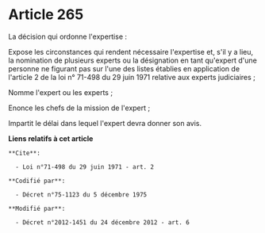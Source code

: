 # Article 265

La décision qui ordonne l'expertise : 

Expose les circonstances qui rendent nécessaire l'expertise et, s'il y a lieu, la nomination de plusieurs experts ou la
désignation en tant qu'expert d'une personne ne figurant pas sur l'une des listes établies en application de l'article 2 de
la loi n° 71-498 du 29 juin 1971 relative aux experts judiciaires ; 

Nomme l'expert ou les experts ; 

Enonce les chefs de la mission de l'expert ; 

Impartit le délai dans lequel l'expert devra donner son avis.

**Liens relatifs à cet article**

	**Cite**:

	  - Loi n°71-498 du 29 juin 1971 - art. 2

	**Codifié par**:

	  - Décret n°75-1123 du 5 décembre 1975

	**Modifié par**:

	  - Décret n°2012-1451 du 24 décembre 2012 - art. 6
